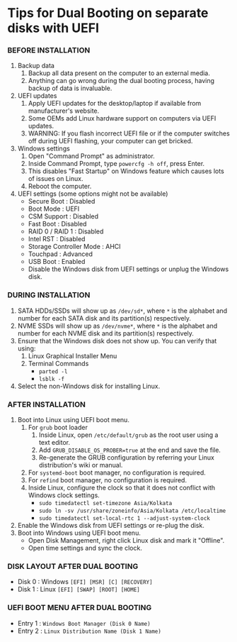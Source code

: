# Tips for Dual Booting on separate disks with UEFI

### BEFORE INSTALLATION
1. Backup data
	1. Backup all data present on the computer to an external media.
	2. Anything can go wrong during the dual booting process, having backup of data is invaluable.
2. UEFI updates
	1. Apply UEFI updates for the desktop/laptop if available from manufacturer's website.
	2. Some OEMs add Linux hardware support on computers via UEFI updates.
	3. WARNING: If you flash incorrect UEFI file or if the computer switches off during UEFI flashing, your computer can get bricked.
4. Windows settings
	1. Open "Command Prompt" as administrator.
	2. Inside Command Prompt, type `powercfg -h off`, press Enter.
	3. This disables "Fast Startup" on Windows feature which causes lots of issues on Linux.
	4. Reboot the computer.
5. UEFI settings (some options might not be available)
	- Secure Boot : Disabled
	- Boot Mode : UEFI
	- CSM Support : Disabled
	- Fast Boot : Disabled
	- RAID 0 / RAID 1 : Disabled
	- Intel RST : Disabled
	- Storage Controller Mode : AHCI
	- Touchpad : Advanced
	- USB Boot : Enabled
	- Disable the Windows disk from UEFI settings or unplug the Windows disk.

### DURING INSTALLATION
1. SATA HDDs/SSDs will show up as `/dev/sd*`, where `*` is the alphabet and number for each SATA disk and its partition(s) respectively.
2. NVME SSDs will show up as `/dev/nvme*`, where `*` is the alphabet and number for each NVME disk and its partition(s) respectively.
3. Ensure that the Windows disk does not show up. You can verify that using:
	1. Linux Graphical Installer Menu
	2. Terminal Commands
		- `parted -l`
		- `lsblk -f` 
4. Select the non-Windows disk for installing Linux.

### AFTER INSTALLATION
1. Boot into Linux using UEFI boot menu.
	1. For `grub` boot loader
		1. Inside Linux, open `/etc/default/grub` as the root user using a text editor.
		2. Add `GRUB_DISABLE_OS_PROBER=true` at the end and save the file.
		3. Re-generate the GRUB configuration by referring your Linux distribution's wiki or manual.
	2. For `systemd-boot` boot manager, no configuration is required.
	3. For `refind` boot manager, no configuration is required.
	4. Inside Linux, configure the clock so that it does not conflict with Windows clock settings.
		- `sudo timedatectl set-timezone Asia/Kolkata`
		- `sudo ln -sv /usr/share/zoneinfo/Asia/Kolkata /etc/localtime`
		- `sudo timedatectl set-local-rtc 1 --adjust-system-clock`
2. Enable the Windows disk from UEFI settings or re-plug the disk.
3. Boot into Windows using UEFI boot menu.
	- Open Disk Management, right click Linux disk and mark it "Offline".
	- Open time settings and sync the clock.

### DISK LAYOUT AFTER DUAL BOOTING
- Disk 0 : Windows `[EFI] [MSR] [C] [RECOVERY]`
- Disk 1 : Linux `[EFI] [SWAP] [ROOT] [HOME]`

### UEFI BOOT MENU AFTER DUAL BOOTING
- Entry 1 : `Windows Boot Manager (Disk 0 Name)`
- Entry 2 : `Linux Distribution Name (Disk 1 Name)`
